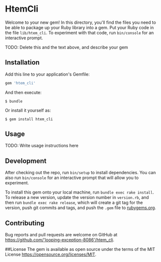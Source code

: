 # HtemCli

Welcome to your new gem! In this directory, you'll find the files you need to be able to package up your Ruby library into a gem. Put your Ruby code in the file `lib/htem_cli`. To experiment with that code, run `bin/console` for an interactive prompt.

TODO: Delete this and the text above, and describe your gem

## Installation

Add this line to your application's Gemfile:

```ruby
gem 'htem_cli'
```

And then execute:

    $ bundle

Or install it yourself as:

    $ gem install htem_cli

## Usage

TODO: Write usage instructions here

## Development

After checking out the repo, run `bin/setup` to install dependencies. You can also run `bin/console` for an interactive prompt that will allow you to experiment.

To install this gem onto your local machine, run `bundle exec rake install`. To release a new version, update the version number in `version.rb`, and then run `bundle exec rake release`, which will create a git tag for the version, push git commits and tags, and push the `.gem` file to [rubygems.org](https://rubygems.org).

## Contributing

Bug reports and pull requests are welcome on GitHub at https://github.com/'looping-exception-8086'/htem_cli.

##License
The gem is available as open source under the terms of the MIT License https://opensource.org/licenses/MIT.
